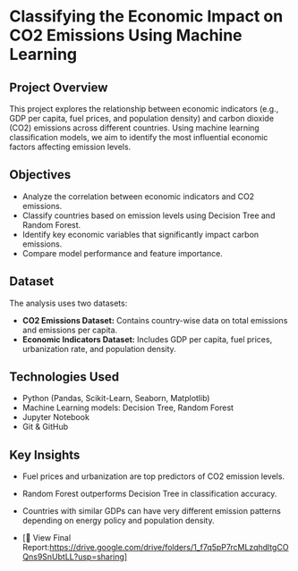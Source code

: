 # Classifying the Economic Impact on CO2 Emissions Using Machine Learning

## Project Overview
This project explores the relationship between economic indicators (e.g., GDP per capita, fuel prices, and population density) and carbon dioxide (CO2) emissions across different countries. Using machine learning classification models, we aim to identify the most influential economic factors affecting emission levels.

## Objectives
- Analyze the correlation between economic indicators and CO2 emissions.
- Classify countries based on emission levels using Decision Tree and Random Forest.
- Identify key economic variables that significantly impact carbon emissions.
- Compare model performance and feature importance.

## Dataset
The analysis uses two datasets:
- **CO2 Emissions Dataset:** Contains country-wise data on total emissions and emissions per capita.
- **Economic Indicators Dataset:** Includes GDP per capita, fuel prices, urbanization rate, and population density.

## Technologies Used
- Python (Pandas, Scikit-Learn, Seaborn, Matplotlib)
- Machine Learning models: Decision Tree, Random Forest
- Jupyter Notebook
- Git & GitHub

## Key Insights
- Fuel prices and urbanization are top predictors of CO2 emission levels.
- Random Forest outperforms Decision Tree in classification accuracy.
- Countries with similar GDPs can have very different emission patterns depending on energy policy and population density.

- [📄 View Final Report:https://drive.google.com/drive/folders/1_f7q5pP7rcMLzqhdltgCOQns9SnUbtLL?usp=sharing]
